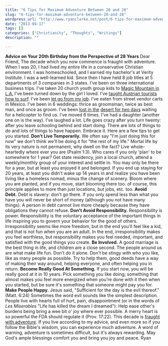```yaml
---
title: "6 Tips for Maximum Adventure Between 20 and 28"
slug: "6-tips-for-maximum-adventure-between-20-and-28"
wordpress_url: "http://www.ryanclarke.net/post/6-tips-for-maximum-adventure-between-20-and-28/"
date: "2013-04-17"
tags: []
categories: ["Christianity", "Thoughts", "Writings"]
description: ""

---
```


**Advice on Your 20th Birthday from the Perspective of 28 Years** Dear Friend, The decade which you now commence is fraught with adventure. When I was 20, I had lived my entire life in a conservative Christian environment. I was homeschooled, and I earned my bachelor's at Verity Institute. I was a well-learned kid. Since then I have held 8 job titles at 5 departments of 3 companies in 3 states. I've been on three international business trips. I've taken 20 church youth group kids to [Magic Mountain in L.A.](http://www.ryanclarke.net/post/thursday-october-12-2006-2/ "Magic Mountain in L.A.") I've been turned down by the girl I loved. I've [taught Austrian tourists how to surf](http://www.ryanclarke.net/post/tuesday-september-5-2006/ "Surfing in San Diego"). I've been [let go from my job](http://www.ryanclarke.net/post/this-is-my-thanksgiving/ "This is My Thanksgiving"). I've eaten from street vendor carts in Mexico. I've been in 6 weddings: thrice as groomsman, twice as best man, and once as groom. I've been [lost in the](http://www.ryanclarke.net/post/thursday-september-6-2007/ "Thursday September 6, 2007") [desert for two days](http://www.ryanclarke.net/post/thursday-september-13-2007/ "Thursday September 13, 2007") waiting for a helicopter to find us. I've moved 6 times. I've had a daughter (another one on is the way). I've laughed a lot. Life goes crazy after you turn twenty: after you leave schooling behind and start doing. There are lots of things to do and lots of things to have happen. Embrace it. Here are a few tips to get you started. **Don't Live Temporarily.** We often say "I'm just doing this for now" we don't think we'll be doing it for "the rest of my life." Mortal life by its very nature is not permanent, why dwell on the fact? Live whole-heartedly where ever you are (Psalm 1:3). Who cares if you only 'plan' to be somewhere for 1 year? Get state residency, join a local church, attend a weekly/monthly group of your interest and settle in. You may only be there for a year, but at least you enjoyed it and belonged. If you end up staying for 20 years, at least you didn't wake up 14 years in and realize you have been living like a homeless nomad, minus the change of scenery. Bloom where you are planted, and if you move, start blooming there too. of course, this principle applies to more than just locations, but jobs, etc. too. **Avoid Debt.** Debt is slavery: don't go there. If you only spend less than what you have you will never be short of money (although you not have many things). A person in debt cannot live more cheaply because they have obligations they cannot refuse. **Don't Avoid Responsibility.** Responsibility is power. Responsibility is the voluntary acceptance of the important things in life inspiring you to govern your behavior for the good of others. Irresponsibility seems like more freedom, but in the end you'll feel like a kid, and that is not fun when you are an adult. In the end, irresponsibility makes you feel worthless, but responsibility makes you feel needed, important, and satisfied with the good things you create. **Be Involved.** A good marriage is the best thing in life, and children are a close second. The people around us are what make life fun. Don't do it alone. Don't be stingy with who you like, like as many people as possible. Try to help them, good deeds have a way of making their way around, helping everyone, and often helping you in return. **Become Really Good At Something.** If you start now, you will be really good at it in 10 years. Pick something you like doing; something that almost makes you feel more energized when you're done with it then when you started, but be sure it's something that someone might pay you for. **Make People Happy.** Jesus said, "Sufficient for the day is the evil thereof." (Matt. 6:24) Sometimes the word evil sounds like the simplest description. People live with hearts full of hurt, pain, disappointment (or in the words of *Les Miserables* "Life has killed the dream I dreamed"): Help ease other's burdens being bring a wee bit o' joy where ever possible. A merry heart is so powerful the FDA should regulate it (Prov. 17:22). This decade is [fraught with adventure](http://www.ryanclarke.net/post/true-adventure/ "True Adventure"). If you live according to my advice, and even more so if you follow the Bible's wisdom, you can experience much adventure. A word of warning, adventure is sometimes difficult, but it's always rewarding. May God's ample blessings comfort you and bring you joy and peace. Ryan
